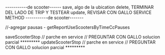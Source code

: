 -----------de scooter------
save, algo de la ubication
delete, TERMINAR DEL LADO DE TRIP Y TESTEAR
update, REVISAR CON GALLO SERVICE METHOD
-----------de scooter-------

//-agregar pausas - getReportUseScootersByTimeCcPauses

saveScooterStop // parche en service // PREGUNTAR CON GALLO solucion parcial        *********
updateScooterStop // parche en service // PREGUNTAR CON GALLO solucion parcial      *********

